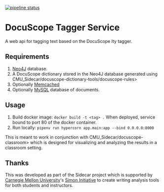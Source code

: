[![pipeline status](https://gitlab.com/CMU_Sidecar/docuscope-tag/badges/master/pipeline.svg)](https://gitlab.com/CMU_Sidecar/docuscope-tag/commits/master)

DocuScope Tagger Service
========================
A web api for tagging text based on the DocuScope Ity tagger.

## Requirements
1. [Neo4J](https://neo4j.com/) database.
1. A DocuScope dictionary stored in the Neo4J database generated using
CMU_Sidecar/docuscope-dictionary-tools/docuscope-rules>
1. Optionally [Memcached](https://memcached.org/)
1. Optionally [MySQL](https://www.mysql.com/) database of documents.

## Usage
1. Build docker image: `docker build -t <tag> .`
When deployed, service bound to port 80 of the docker container.
1. Run locally: `pipenv run hypercorn app.main:app --bind 0.0.0.0:8000`

This is meant to work in conjunction with CMU_Sidecar/docuscope-classroom>
which is designed for visualizing and analyzing the results in a classroom
setting.

## Thanks
This was developed as part of the Sidecar project which is supported by
[Carnegie Mellon University](https://www.cmu.edu/)'s
[Simon Initiative](https://www.cmu.edu/simon/) to create writing analysis
tools for both students and instructors.
